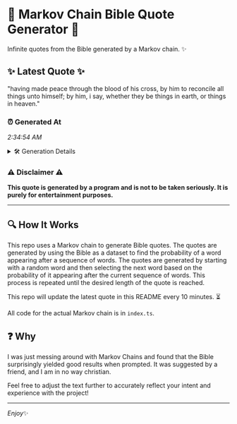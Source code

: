# 📖 Markov Chain Bible Quote Generator 📖

Infinite quotes from the Bible generated by a Markov chain. ✨

## ✨ Latest Quote ✨
"having made peace through the blood of his cross, by him to reconcile all things unto himself; by him, i say, whether they be things in earth, or things in heaven."

### ⏰ Generated At
*2:34:54 AM*

<details>
    <summary>🛠️ Generation Details</summary>
    <p>
        <strong>🌱 Seed:</strong> having<br>
        <strong>🔄 Iterations:</strong> 30<br>
        <strong>📜 Context History:</strong><br>[ having ]: made<br>[ having, made ]: peace<br>[ having, made, peace ]: through<br>[ having, made, peace, through ]: the<br>[ having, made, peace, through, the ]: blood<br>[ having, made, peace, through, the, blood ]: of<br>[ made, peace, through, the, blood, of ]: his<br>[ peace, through, the, blood, of, his ]: cross,<br>[ through, the, blood, of, his, cross, ]: by<br>[ the, blood, of, his, cross,, by ]: him<br>[ blood, of, his, cross,, by, him ]: to<br>[ of, his, cross,, by, him, to ]: reconcile<br>[ his, cross,, by, him, to, reconcile ]: all<br>[ cross,, by, him, to, reconcile, all ]: things<br>[ by, him, to, reconcile, all, things ]: unto<br>[ him, to, reconcile, all, things, unto ]: himself;<br>[ to, reconcile, all, things, unto, himself; ]: by<br>[ reconcile, all, things, unto, himself;, by ]: him,<br>[ all, things, unto, himself;, by, him, ]: i<br>[ things, unto, himself;, by, him,, i ]: say,<br>[ unto, himself;, by, him,, i, say, ]: whether<br>[ himself;, by, him,, i, say,, whether ]: they<br>[ by, him,, i, say,, whether, they ]: be<br>[ him,, i, say,, whether, they, be ]: things<br>[ i, say,, whether, they, be, things ]: in<br>[ say,, whether, they, be, things, in ]: earth,<br>[ whether, they, be, things, in, earth, ]: or<br>[ they, be, things, in, earth,, or ]: things<br>[ be, things, in, earth,, or, things ]: in<br>[ things, in, earth,, or, things, in ]: heaven.<br>
    </p>
</details>

### ⚠️ Disclaimer ⚠️
**This quote is generated by a program and is not to be taken seriously. It is purely for entertainment purposes.**

---

## 🔍 How It Works

This repo uses a Markov chain to generate Bible quotes. The quotes are generated by using the Bible as a dataset to find the probability of a word appearing after a sequence of words. The quotes are generated by starting with a random word and then selecting the next word based on the probability of it appearing after the current sequence of words. This process is repeated until the desired length of the quote is reached.

This repo will update the latest quote in this README every 10 minutes. ⏳

All code for the actual Markov chain is in `index.ts`.

## ❓ Why

I was just messing around with Markov Chains and found that the Bible surprisingly yielded good results when prompted. 
It was suggested by a friend, and I am in no way christian.

Feel free to adjust the text further to accurately reflect your intent and experience with the project!

---

*Enjoy*✨
